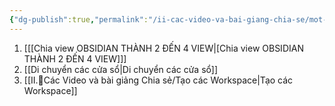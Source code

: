```yaml
---
{"dg-publish":true,"permalink":"/ii-cac-video-va-bai-giang-chia-se/mot-so-tinh-nang-thao-tac-voi-mot-note-ma-khi-dung-obsidian-ban-se-can/","dgPassFrontmatter":true,"noteIcon":"1","created":"","updated":""}
---
```


1. [[[Chia view OBSIDIAN THÀNH 2 ĐẾN 4 VIEW\|[Chia view OBSIDIAN THÀNH 2 ĐẾN 4 VIEW]]]
2. [[Di chuyển các cửa sổ\|Di chuyển các cửa sổ]]
3. [[II.🌱Các Video và bài giảng Chia sẻ/Tạo các Workspace\|Tạo các Workspace]]
